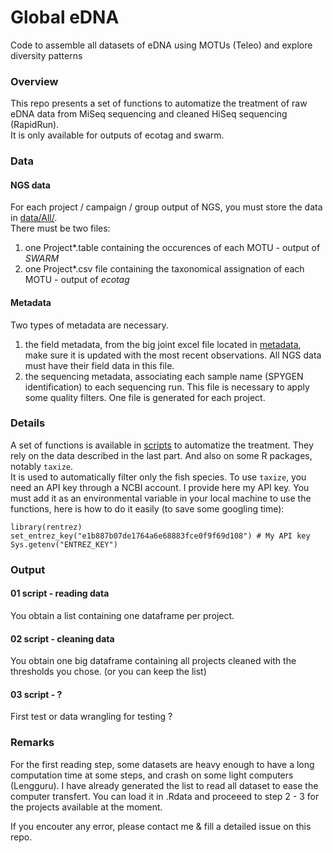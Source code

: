 # Global eDNA
Code to assemble all datasets of eDNA using MOTUs (Teleo) and explore diversity patterns

### Overview

This repo presents a set of functions to automatize the treatment of raw eDNA data from MiSeq sequencing and cleaned HiSeq sequencing (RapidRun).   
It is only available for outputs of ecotag and swarm.   

### Data

#### NGS data

For each project / campaign / group output of NGS, you must store the data in [data/All/](data/All/).  
There must be two files:  
1. one Project\*.table containing the occurences of each MOTU - output of *SWARM*
2. one Project\*.csv file containing the taxonomical assignation of each MOTU - output of *ecotag*

#### Metadata

Two types of metadata are necessary.  
1. the field metadata, from the big joint excel file located in [metadata](metadata), make sure it is updated with the most recent observations. All NGS data must have their field data in this file. 
2. the sequencing metadata, associating each sample name (SPYGEN identification) to each sequencing run. This file is necessary to apply some quality filters. One file is generated for each project. 

### Details

A set of functions is available in [scripts](scripts) to automatize the treatment. 
They rely on the data described in the last part. And also on some R packages, notably `taxize`.  
It is used to automatically filter only the fish species. To use `taxize`, you need an API key through a NCBI account. 
I provide here my API key. You must add it as an environmental variable in your local machine to use the functions, here is how to do it easily (to save some googling time):

```
library(rentrez)
set_entrez_key("e1b887b07de1764a6e68883fce0f9f69d108") # My API key
Sys.getenv("ENTREZ_KEY") 
```

### Output

#### 01 script - reading data

You obtain a list containing one dataframe per project. 

#### 02 script - cleaning data

You obtain one big dataframe containing all projects cleaned with the thresholds you chose. (or you can keep the list)

#### 03 script - ?

First test or data wrangling for testing ?

### Remarks

For the first reading step, some datasets are heavy enough to have a long computation time at some steps, and crash on some light computers (Lengguru). 
I have already generated the list to read all dataset to ease the computer transfert. You can load it in .Rdata and proceeed to step 2 - 3 for the projects available at the moment.  

If you encouter any error, please contact me & fill a detailed issue on this repo. 
